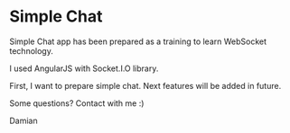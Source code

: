 # Simple Chat

Simple Chat app has been prepared as a training to learn WebSocket technology.

I used AngularJS with Socket.I.O library.

First, I want to prepare simple chat. Next features will be added in future.

Some questions?
Contact with me :)

Damian
